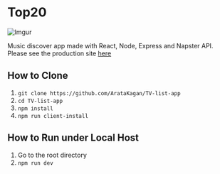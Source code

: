 # Top20

![Imgur](https://i.imgur.com/Ixkgfdf.png)

Music discover app made with React, Node, Express and Napster API. 
Please see the production site [here](https://powerful-wildwood-28922.herokuapp.com/library)

## How to Clone 

1. `git clone https://github.com/ArataKagan/TV-list-app`
2. `cd TV-list-app`
3. `npm install` 
4. `npm run client-install`

## How to Run under Local Host 

1. Go to the root directory 
2. `npm run dev`


